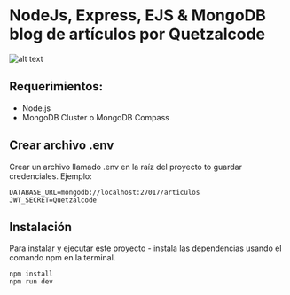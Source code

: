 # NodeJs, Express, EJS & MongoDB blog de artículos por Quetzalcode

![alt text](https://i.imgur.com/NA93kfp.png)

## Requerimientos:
- Node.js
- MongoDB Cluster o MongoDB Compass

## Crear archivo .env
Crear un archivo llamado .env en la raíz del proyecto to guardar credenciales. Ejemplo:

```
DATABASE_URL=mongodb://localhost:27017/articulos
JWT_SECRET=Quetzalcode
```

## Instalación
Para instalar y ejecutar este proyecto - instala las dependencias usando el comando npm en la terminal.

```
npm install
npm run dev
```
